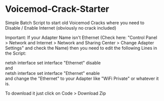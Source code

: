 # Voicemod-Crack-Starter
Simple Batch Script to start old Voicemod Cracks where you need to Disable / Enable Internet (obviously no crack included)

Important: If your Adapter Name isn't Ethernet (Check here: "Control Panel > Network and Internet > Network and Sharing Center > Change Adapter Settings" and check the Name) then you need to edit the following Lines in the Script:

netsh interface set interface "Ethernet" disable<br/>
and<br/>
netsh interface set interface "Ethernet" enable<br/>
and change the "Ethernet" to your Adapter like "WiFi Private" or whatever it is.
  
To download it just click on Code > Download Zip
